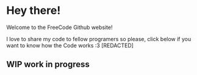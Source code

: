 <h1>Hey there!</h1>

Welcome to the FreeCode Github website!

I love to share my code to fellow programers so please, click below if you want to know how the Code works :3
<a>[REDACTED]</a>
<!--href = "/code_for_freecode.html"-->
<h2>WIP work in progress</h2>
